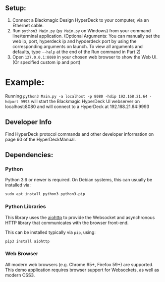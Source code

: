 ## Setup:

1. Connect a Blackmagic Design HyperDeck to your computer, via an Ethernet cable.
2. Run `python3 Main.py` (`py Main.py` on Windows) from your command line/terminal application.
   (Optional Arguments: You can manually set the web ip, port, hyperdeck ip and hypderdeck port by using the corresponding arguments on launch. To view all arguments and defaults, type `--help` at the end of the Run command in Part 2)
3. Open `127.0.0.1:8080` in your chosen web browser to show the Web UI. (Or specified custom ip and port)

# Example:

Running `python3 Main.py -a localhost -p 8080 -hdip 192.168.21.64 -hdport 9993` will start the Blackmagic HyperDeck UI webserver on localhost:8080 and will connect to a HyperDeck at 192.168.21.64:9993

## Developer Info

Find HyperDeck protocol commands and other developer information on page 60 of the HyperDeckManual.

## Dependencies:

### Python

Python 3.6 or newer is required. On Debian systems, this can usually be installed via:

```
sudo apt install python3 python3-pip
```

### Python Libraries

This library uses the [aiohttp](https://github.com/aio-libs/aiohttp) to provide the Websocket and asynchronous HTTP library that communicates with the browser front-end.

This can be installed typically via `pip`, using:

```
pip3 install aiohttp
```

### Web Browser

All modern web browsers (e.g. Chrome 65+, Firefox 59+) are supported. This demo application requires browser support for Websockets, as well as modern CSS3.
